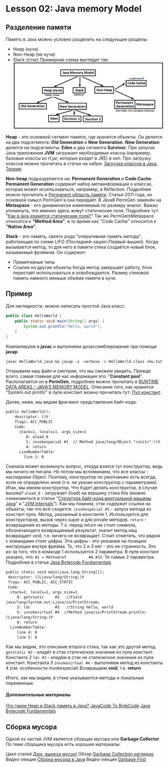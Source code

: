 # Lesson 02: Java memory Model
## Разделение памяти
Память в Java можно условно разделить на следующие разделы:
- Heap (куча)
- Non-Heap (не куча)
- Stack (стэк)
Примерная схема выглядит так:
![](../img/JavaMemoryModel.png)

**Heap** - это основной сегмент памяти, где хранятся объекты. Он делится на два подсегмента: **Old Generation** и **New Generation**.
**New Generation** делится на подсегменты: **Eden** и два сегмента **Survivor**.
При запуске Java приложения **JVM** загружает необходимые классы (например, базовые классы из rt.jar, которые входят в JRE) в хип. Про загрузку классов можно прочитать в статье на хабре: [Загрузка классов в Java. Теория](https://habrahabr.ru/post/103830/).

**Non-heap** подразделяется на: **Permanent Generation** и **Code Cache**.
**Permanent Generation** содержит набор метаинформации о классах, которая может исопльзоваться, например, в Reflection. Подробнее можно прочитать в [Permanent область памяти](http://www.javaspecialist.ru/2011/04/permanent.html). Статья 2011 года, но основной смысл PermGen'а она передаёт. В Java8 PermGen заменён на **Metaspace** - его динамически изменяемый по размеру аналог.
Важно упоминуть, что именно здесь живут статические поля.
Подробнее тут: "[Как в java хранятся статические поля?](https://ru.stackoverflow.com/questions/466504)"
Так же PermGen\Metaspace относится к **"Method Area"**, в то время как "Code Cache" относится к **"Native Area"**.

**Stack** - это память, своего рода "оперативная память метода", работающая по схеме LIFO (Последний-зашел-Первый-вышел). Когда вызывается метод, то для него в памяти стека создаётся новый блок, называемый фрэймом. Он содержит:
- Примитивные типы
- Ссылки на другие объекты
Когда метод завершает работу, блок перестаёт использоваться и освобождается.
Размер стековой память намного меньше объёма памяти в куче.

## Пример
Для наглядности, можно написать простой Java класс:
```java
public class HelloWorld {
    public static void main(String[] args) {
		System.out.println("Hello, world");
    }
}
```
Компилируем в **javac** и выполняем дизассемблирование при помощи **javap**:
```
javac HelloWorld.java && javap -s -verbose -c HelloWorld.class >hw.txt
```
Открываем наш файл и смотрим, что мы сможем увидеть. Прежде всего, самая главная для нас информация это: "**Constant pool**". Располагается он в **PermGen**, подробнее можно прочитать в [RUNTIME DATA AREAS – JAVA’S MEMORY MODEL](http://www.pointsoftware.ch/en/under-the-hood-runtime-data-areas-javas-memory-model). Описание того, как хранится "System.out.println" в пуле констант можно прочитать тут: [Пул констант](https://habrahabr.ru/post/222519/).

Далее, ниже, мы видим фрагмент представления байт-кода:
```
public HelloWorld();
    descriptor: ()V
    flags: ACC_PUBLIC
    Code:
      stack=1, locals=1, args_size=1
         0: aload_0
         1: invokespecial #1  // Method java/lang/Object."<init>":()V
         4: return
      LineNumberTable:
        line 1: 0
```
Сначала может возникнуть вопрос, откуда взялся тут конструктор, ведь мы ничего не писали. Но потом мы вспоминаем, что все классы - наследники Object. Поэтому, конструктор по умолчанию есть всегда, если не определено иное (т.е. не указан конструктор с параметрами). Итак, мы имеем конструктор. Что будет делать конструктор, в случае вызова?
``aload_0`` - загружает (load) на вершину стэка this (можно ознакомиться в статье "[Структура байт-кода виртуальной машины Java](https://habrahabr.ru/post/69797/)" и "[JVM Internals](http://blog.jamesdbloom.com/JVMInternals.html)"). Как мы помним, стэк содержит ссылки на объекты, так что всё сходится.
``invokespecial #1`` - запуск метода из констант пула. Метод, указанный в константе 1. Используется для конструкторов, вызов через super и для private методов.
``return`` - возвращение из методы. Т.к. перед return не стоит символа, обозначающего возвращаемый результат, значит метод наш возвращает void, т.е. ничего не возвращает.
Стоит отметить, что рядом с командами стоят цифры. Эти цифры - это указание на позицию инструкции внутри фрейма. То, что 2 и 3 нет - это не странность. Это из-за того, что в команде 1 используется 2 параметра.
В пуле констант указано, что: ``#1 = Methodref          #6.#15``. Те самые 2 параметра.
Подробнее в статье [Java Bytecode Fundamentals](https://habrahabr.ru/post/111456/)

```
public static void main(java.lang.String[]);
 descriptor: ([Ljava/lang/String;)V
 flags: ACC_PUBLIC, ACC_STATIC
 Code:
  stack=2, locals=1, args_size=1
     0: getstatic     #2   //Field java/lang/System.out:Ljava/io/PrintStream;
     3: ldc           #3   //String Hello, world
     5: invokevirtual #4  //Method java/io/PrintStream.println:(Ljava/lang/String;)V
     8: return
  LineNumberTable:
     line 4: 0
     line 5: 8
```
Как мы видим, это описание второго стэка, так как это другой метод.
``getstatic #2`` - кладёт в стэк статическое значение из пула констант. Константа 2
``ldc #3`` - кладём в стэк не статическое значение из пула констант. Константа 3
``invokevirtual #4`` - выполняем метод из константы 4 (см. особенности invokespecial)
Возвращаем **void**, т.к. **return**

Итого, как мы видим, в стэке указываются методы и локальные переменные.
#### Дополнительные материалы
[Что такое Heap и Stack память в Java?](https://javadevblog.com/chto-takoe-heap-i-stack-pamyat-v-java.html)
[JavaCode To ByteCode](http://blog.jamesdbloom.com/JavaCodeToByteCode_PartOne.html)
[Java Bytecode Fundamentals](https://habrahabr.ru/post/111456/)


## Сборка мусора
Одной из частей JVM является сборщик мусора или **Garbage Collector**.
По теме сборщика мусора есть хорошие материалы:

Цикл статей [Дюк, вынеси мусор!](https://habrahabr.ru/post/269621)
Обзор [Garbage Collection наглядно](https://habrahabr.ru/post/112676)
Видео-лекция [Сборка мусора в Java](https://www.youtube.com/watch?v=FEraejGeul8)
Видео-лекция [Garbage First](https://www.youtube.com/watch?v=D9LDIp9FuYI)